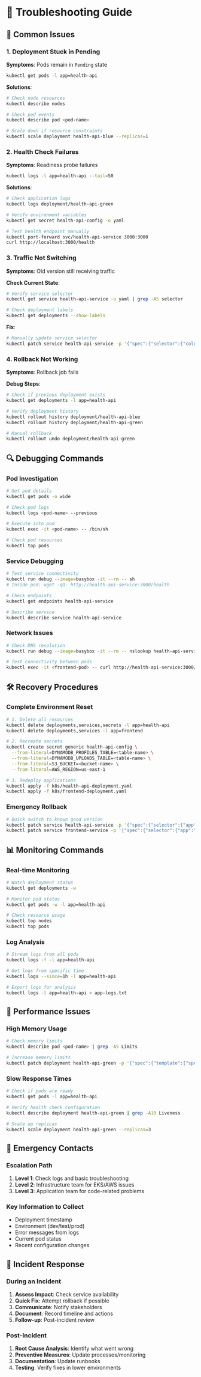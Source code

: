# 🔧 Troubleshooting Guide

## 🚨 Common Issues

### 1. Deployment Stuck in Pending
**Symptoms**: Pods remain in `Pending` state
```bash
kubectl get pods -l app=health-api
```

**Solutions**:
```bash
# Check node resources
kubectl describe nodes

# Check pod events
kubectl describe pod <pod-name>

# Scale down if resource constraints
kubectl scale deployment health-api-blue --replicas=1
```

### 2. Health Check Failures
**Symptoms**: Readiness probe failures
```bash
kubectl logs -l app=health-api --tail=50
```

**Solutions**:
```bash
# Check application logs
kubectl logs deployment/health-api-green

# Verify environment variables
kubectl get secret health-api-config -o yaml

# Test health endpoint manually
kubectl port-forward svc/health-api-service 3000:3000
curl http://localhost:3000/health
```

### 3. Traffic Not Switching
**Symptoms**: Old version still receiving traffic

**Check Current State**:
```bash
# Verify service selector
kubectl get service health-api-service -o yaml | grep -A5 selector

# Check deployment labels
kubectl get deployments --show-labels
```

**Fix**:
```bash
# Manually update service selector
kubectl patch service health-api-service -p '{"spec":{"selector":{"color":"green"}}}'
```

### 4. Rollback Not Working
**Symptoms**: Rollback job fails

**Debug Steps**:
```bash
# Check if previous deployment exists
kubectl get deployments -l app=health-api

# Verify deployment history
kubectl rollout history deployment/health-api-blue
kubectl rollout history deployment/health-api-green

# Manual rollback
kubectl rollout undo deployment/health-api-green
```

## 🔍 Debugging Commands

### Pod Investigation
```bash
# Get pod details
kubectl get pods -o wide

# Check pod logs
kubectl logs <pod-name> --previous

# Execute into pod
kubectl exec -it <pod-name> -- /bin/sh

# Check pod resources
kubectl top pods
```

### Service Debugging
```bash
# Test service connectivity
kubectl run debug --image=busybox -it --rm -- sh
# Inside pod: wget -qO- http://health-api-service:3000/health

# Check endpoints
kubectl get endpoints health-api-service

# Describe service
kubectl describe service health-api-service
```

### Network Issues
```bash
# Check DNS resolution
kubectl run debug --image=busybox -it --rm -- nslookup health-api-service

# Test connectivity between pods
kubectl exec -it <frontend-pod> -- curl http://health-api-service:3000/health
```

## 🛠️ Recovery Procedures

### Complete Environment Reset
```bash
# 1. Delete all resources
kubectl delete deployments,services,secrets -l app=health-api
kubectl delete deployments,services -l app=frontend

# 2. Recreate secrets
kubectl create secret generic health-api-config \
  --from-literal=DYNAMODB_PROFILES_TABLE=<table-name> \
  --from-literal=DYNAMODB_UPLOADS_TABLE=<table-name> \
  --from-literal=S3_BUCKET=<bucket-name> \
  --from-literal=AWS_REGION=us-east-1

# 3. Redeploy applications
kubectl apply -f k8s/health-api-deployment.yaml
kubectl apply -f k8s/frontend-deployment.yaml
```

### Emergency Rollback
```bash
# Quick switch to known good version
kubectl patch service health-api-service -p '{"spec":{"selector":{"app":"health-api","color":"blue"}}}'
kubectl patch service frontend-service -p '{"spec":{"selector":{"app":"frontend","color":"blue"}}}'
```

## 📊 Monitoring Commands

### Real-time Monitoring
```bash
# Watch deployment status
kubectl get deployments -w

# Monitor pod status
kubectl get pods -w -l app=health-api

# Check resource usage
kubectl top nodes
kubectl top pods
```

### Log Analysis
```bash
# Stream logs from all pods
kubectl logs -f -l app=health-api

# Get logs from specific time
kubectl logs --since=1h -l app=health-api

# Export logs for analysis
kubectl logs -l app=health-api > app-logs.txt
```

## 🔧 Performance Issues

### High Memory Usage
```bash
# Check memory limits
kubectl describe pod <pod-name> | grep -A5 Limits

# Increase memory limits
kubectl patch deployment health-api-green -p '{"spec":{"template":{"spec":{"containers":[{"name":"health-api","resources":{"limits":{"memory":"512Mi"}}}]}}}}'
```

### Slow Response Times
```bash
# Check if pods are ready
kubectl get pods -l app=health-api

# Verify health check configuration
kubectl describe deployment health-api-green | grep -A10 Liveness

# Scale up replicas
kubectl scale deployment health-api-green --replicas=3
```

## 🚨 Emergency Contacts

### Escalation Path
1. **Level 1**: Check logs and basic troubleshooting
2. **Level 2**: Infrastructure team for EKS/AWS issues
3. **Level 3**: Application team for code-related problems

### Key Information to Collect
- Deployment timestamp
- Environment (dev/test/prod)
- Error messages from logs
- Current pod status
- Recent configuration changes

## 📝 Incident Response

### During an Incident
1. **Assess Impact**: Check service availability
2. **Quick Fix**: Attempt rollback if possible
3. **Communicate**: Notify stakeholders
4. **Document**: Record timeline and actions
5. **Follow-up**: Post-incident review

### Post-Incident
1. **Root Cause Analysis**: Identify what went wrong
2. **Preventive Measures**: Update processes/monitoring
3. **Documentation**: Update runbooks
4. **Testing**: Verify fixes in lower environments